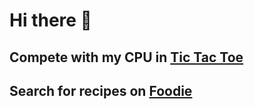# Hi there 👋

## Compete with my CPU in [Tic Tac Toe](https://vinayaktupe.github.io/tic_tac_toe "Tic Tac Toe")
## Search for recipes on [Foodie](https://vinayaktupe.github.io/foodie/ "Foodie")
 
<!--
**vinayaktupe/vinayaktupe** is a ✨ _special_ ✨ repository because its `README.md` (this file) appears on your GitHub profile.

Here are some ideas to get you started:

- 🔭 I’m currently working on ...
- 🌱 I’m currently learning ...
- 👯 I’m looking to collaborate on ...
- 🤔 I’m looking for help with ...
- 💬 Ask me about ...
- 📫 How to reach me: ...
- 😄 Pronouns: ...
- ⚡ Fun fact: ...
-->
